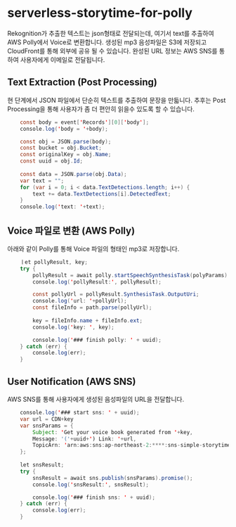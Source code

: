 # serverless-storytime-for-polly

Rekognition가 추출한 텍스트는 json형태로 전달되는데, 여기서 text를 추출하여 AWS Polly에서 Voice로 변환합니다. 생성된 mp3 음성파일은 S3에 저장되고 CloudFront를 통해 외부에 공유 될 수 있습니다. 완성된 URL 정보는 AWS SNS를 통하여 사용자에게 이메일로 전달됩니다. 

## Text Extraction (Post Processing)
현 단계에서 JSON 파일에서 단순히 텍스트를 추출하여 문장을 만듧니다. 추후는 Post Processing을 통해 사용자가 좀 더 편안히 읽을수 있도록 할 수 있습니다. 

```java
    const body = event['Records'][0]['body'];
    console.log('body = '+body);

    const obj = JSON.parse(body);
    const bucket = obj.Bucket;
    const originalKey = obj.Name;
    const uuid = obj.Id;
    
    const data = JSON.parse(obj.Data);
    var text = "";
    for (var i = 0; i < data.TextDetections.length; i++) {
        text += data.TextDetections[i].DetectedText;
    }
    console.log('text: '+text);
````

## Voice 파일로 변환 (AWS Polly)

아래와 같이 Polly를 통해 Voice 파일의 형태인 mp3로 저장합니다. 

```java
    ㅣet pollyResult, key;
    try {
        pollyResult = await polly.startSpeechSynthesisTask(polyParams).promise();
        console.log('pollyResult:', pollyResult);

        const pollyUrl = pollyResult.SynthesisTask.OutputUri;
        console.log('url: '+pollyUrl);
        const fileInfo = path.parse(pollyUrl);
        
        key = fileInfo.name + fileInfo.ext;
        console.log('key: ', key);

        console.log('### finish polly: ' + uuid);
    } catch (err) {
        console.log(err);
    } 
```

## User Notification (AWS SNS)
AWS SNS를 통해 사용자에게 생성된 음성파일의 URL을 전달합니다. 

```java
    console.log('### start sns: ' + uuid);
    var url = CDN+key
    var snsParams = {
        Subject: 'Get your voice book generated from '+key,
        Message: '('+uuid+') Link: '+url,         
        TopicArn: 'arn:aws:sns:ap-northeast-2:****:sns-simple-storytime'
    }; 
    
    let snsResult;
    try {
        snsResult = await sns.publish(snsParams).promise();
        console.log('snsResult:', snsResult);

        console.log('### finish sns: ' + uuid);
    } catch (err) {
        console.log(err);
    }
```    
